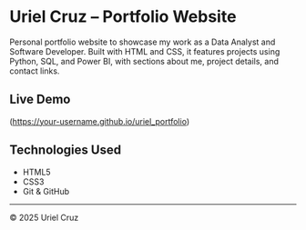 # Uriel Cruz – Portfolio Website

Personal portfolio website to showcase my work as a Data Analyst and Software Developer. Built with HTML and CSS, it features projects using Python, SQL, and Power BI, with sections about me, project details, and contact links.

## Live Demo
(https://your-username.github.io/uriel_portfolio)

## Technologies Used
- HTML5
- CSS3
- Git & GitHub

---

© 2025 Uriel Cruz


